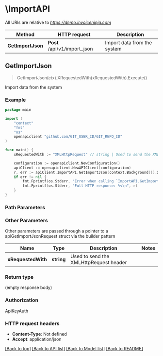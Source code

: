 # \ImportAPI

All URIs are relative to *https://demo.invoiceninja.com*

Method | HTTP request | Description
------------- | ------------- | -------------
[**GetImportJson**](ImportAPI.md#GetImportJson) | **Post** /api/v1/import_json | Import data from the system



## GetImportJson

> GetImportJson(ctx).XRequestedWith(xRequestedWith).Execute()

Import data from the system



### Example

```go
package main

import (
	"context"
	"fmt"
	"os"
	openapiclient "github.com/GIT_USER_ID/GIT_REPO_ID"
)

func main() {
	xRequestedWith := "XMLHttpRequest" // string | Used to send the XMLHttpRequest header

	configuration := openapiclient.NewConfiguration()
	apiClient := openapiclient.NewAPIClient(configuration)
	r, err := apiClient.ImportAPI.GetImportJson(context.Background()).XRequestedWith(xRequestedWith).Execute()
	if err != nil {
		fmt.Fprintf(os.Stderr, "Error when calling `ImportAPI.GetImportJson``: %v\n", err)
		fmt.Fprintf(os.Stderr, "Full HTTP response: %v\n", r)
	}
}
```

### Path Parameters



### Other Parameters

Other parameters are passed through a pointer to a apiGetImportJsonRequest struct via the builder pattern


Name | Type | Description  | Notes
------------- | ------------- | ------------- | -------------
 **xRequestedWith** | **string** | Used to send the XMLHttpRequest header | 

### Return type

 (empty response body)

### Authorization

[ApiKeyAuth](../README.md#ApiKeyAuth)

### HTTP request headers

- **Content-Type**: Not defined
- **Accept**: application/json

[[Back to top]](#) [[Back to API list]](../README.md#documentation-for-api-endpoints)
[[Back to Model list]](../README.md#documentation-for-models)
[[Back to README]](../README.md)

